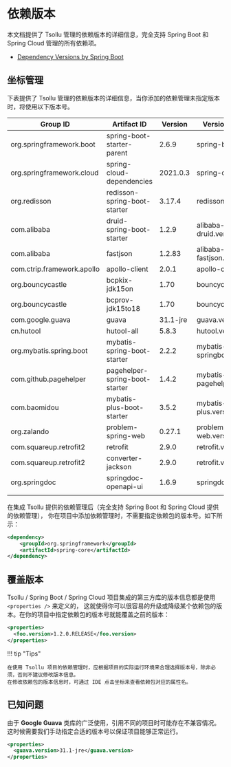 # 依赖版本

本文档提供了 Tsollu 管理的依赖版本的详细信息，完全支持 Spring Boot 和 Spring Cloud 管理的所有依赖项。

- [Dependency Versions by Spring Boot](https://docs.spring.io/spring-boot/docs/current/reference/html/dependency-versions.html)

## 坐标管理

下表提供了 Tsollu 管理的依赖版本的详细信息，当你添加的依赖管理未指定版本时，将使用以下版本号。

| Group ID | Artifact ID | Version | Version Property  | Documentation |
| --- | --- | --- | --- | --- |
| org.springframework.boot | spring-boot-starter-parent | 2.6.9 | spring-boot.version | [Spring Boot](https://spring.io/projects/spring-boot) |
| org.springframework.cloud | spring-cloud-dependencies | 2021.0.3 | spring-cloud.version | [Spring Cloud](https://spring.io/projects/spring-cloud) |
| org.redisson | redisson-spring-boot-starter | 3.17.4 | redisson.version | [Redisson](https://github.com/redisson/redisson) |
| com.alibaba | druid-spring-boot-starter | 1.2.9 | alibaba-druid.version | [Druid](https://github.com/alibaba/druid) |
| com.alibaba | fastjson | 1.2.83 | alibaba-fastjson.version | [Fastjson](https://github.com/alibaba/fastjson) |
| com.ctrip.framework.apollo | apollo-client | 2.0.1 | apollo-client.version | [ApolloConfig](https://www.apolloconfig.com/) |
| org.bouncycastle | bcpkix-jdk15on | 1.70 | bouncycastle.version | [Bouncy Castle Crypto](https://github.com/open-keychain/bouncycastle) |
| org.bouncycastle | bcprov-jdk15to18 | 1.70 | bouncycastle.version | [Bouncy Castle Crypto](https://github.com/open-keychain/bouncycastle) |
| com.google.guava | guava | 31.1-jre | guava.version | [Guava](https://github.com/google/guava) |
| cn.hutool | hutool-all | 5.8.3 | hutool.version | [Hutool](https://hutool.cn/) |
| org.mybatis.spring.boot | mybatis-spring-boot-starter | 2.2.2 | mybatis-springboot.version | [MyBatis-Spring-Boot-Starter](https://github.com/mybatis/spring-boot-starter) |
| com.github.pagehelper | pagehelper-spring-boot-starter | 1.4.2 | mybatis-pagehelper.version | [PageHelper-Spring-Boot-Starter](https://github.com/pagehelper/pagehelper-spring-boot) |
| com.baomidou | mybatis-plus-boot-starter | 3.5.2 | mybatis-plus.version | [MyBatis-Plus](https://baomidou.com/) |
| org.zalando | problem-spring-web | 0.27.1 | problem-spring-web.version | [Zalando Problem](https://github.com/zalando/problem/) |
| com.squareup.retrofit2 | retrofit | 2.9.0 | retrofit.version | [Retrofit](https://square.github.io/retrofit/) |
| com.squareup.retrofit2 | converter-jackson | 2.9.0 | retrofit.version | [Retrofit](https://square.github.io/retrofit/) |
| org.springdoc | springdoc-openapi-ui | 1.6.9 | springdoc.version | [SpringDoc](https://springdoc.org/) |
|  |  |  |  |  |

在集成 Tsollu 提供的依赖管理后（完全支持 Spring Boot 和 Spring Cloud 提供的依赖管理），
你在项目中添加依赖管理时，不需要指定依赖包的版本号。如下所示：

```xml title="添加依赖管理"
<dependency>
    <groupId>org.springframework</groupId>
    <artifactId>spring-core</artifactId>
</dependency>
```

## 覆盖版本

Tsollu / Spring Boot / Spring Cloud 项目集成的第三方库的版本信息都是使用 `<properties />` 来定义的，
这就使得你可以很容易的升级或降级某个依赖包的版本。在你的项目中指定依赖包的版本号就能覆盖之前的版本：

```xml title="覆盖版本属性"
<properties>
  <foo.version>1.2.0.RELEASE</foo.version>
</properties>
```

!!! tip "Tips"

    在使用 Tsollu 项目的依赖管理时，应根据项目的实际运行环境来合理选择版本号，除非必须，否则不建议修改版本信息。
    在修改依赖包的版本信息时，可通过 IDE 点击坐标来查看依赖包对应的属性名。

## 已知问题

由于 **Google Guava** 类库的广泛使用，引用不同的项目时可能存在不兼容情况。这时候需要我们手动指定合适的版本号以保证项目能够正常运行。

```xml title="指定版本属性"
<properties>
  <guava.version>31.1-jre</guava.version>
</properties>
```
